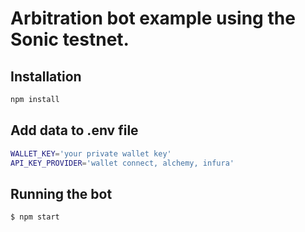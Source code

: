 # Arbitration bot example using the Sonic testnet.

## Installation

```bash
npm install
```

## Add data to .env file

```bash
WALLET_KEY='your private wallet key'
API_KEY_PROVIDER='wallet connect, alchemy, infura'
```

## Running the bot

```bash
$ npm start
```
